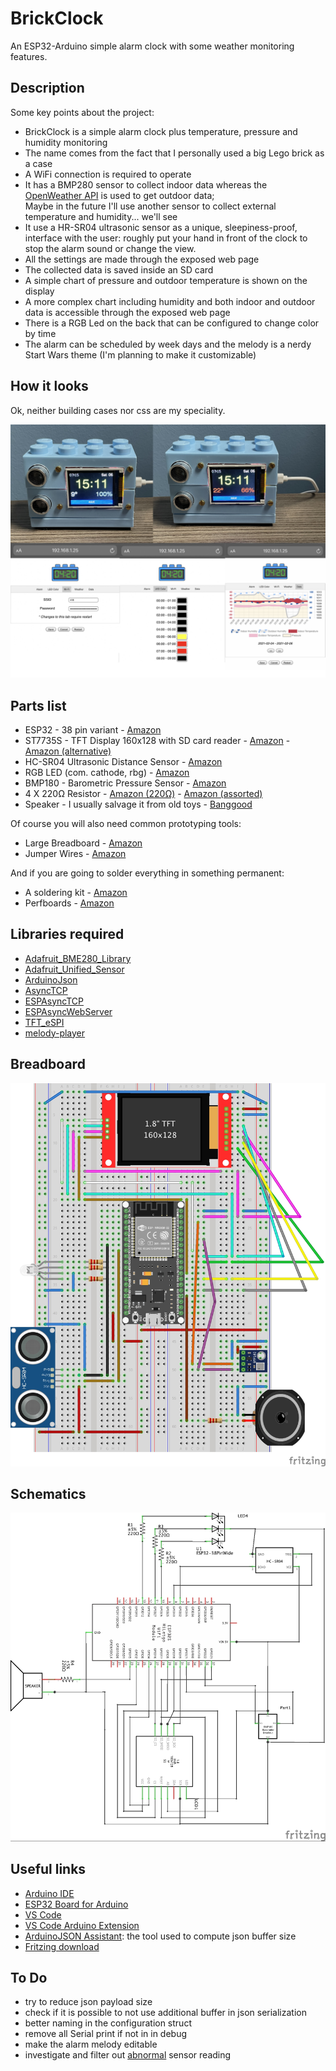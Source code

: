 # BrickClock
An ESP32-Arduino simple alarm clock with some weather monitoring features.

##  Description
Some key points about the project:
* BrickClock is a simple alarm clock plus temperature, pressure and humidity monitoring
* The name comes from the fact that I personally used a big Lego brick as a case
* A WiFi connection is required to operate
* It has a BMP280 sensor to collect indoor data whereas the [OpenWeather API](https://openweathermap.org) is used to get outdoor data;  
Maybe in the future I'll use another sensor to collect external temperature and humidity... we'll see
* It use a HR-SR04 ultrasonic sensor as a unique, sleepiness-proof, interface with the user: roughly put your hand in front of the clock to stop the alarm sound or change the view.
* All the settings are made through the exposed web page
* The collected data is saved inside an SD card
* A simple chart of pressure and outdoor temperature is shown on the display
* A more complex chart including humidity and both indoor and outdoor data is accessible through the exposed web page
* There is a RGB Led on the back that can be configured to change color by time
* The alarm can be scheduled by week days and the melody is a nerdy Start Wars theme (I'm planning to make it customizable)

## How it looks 
Ok, neither building cases nor css are my speciality.

![](brickclock.jpg)

## Parts list
* ESP32 - 38 pin variant - [Amazon](https://amzn.to/2LpR4Wq)
* ST7735S - TFT Display 160x128 with SD card reader - [Amazon](https://amzn.to/36MLlBF) - [Amazon (alternative)](https://amzn.to/2YSLvTq)
* HC-SR04 Ultrasonic Distance Sensor - [Amazon](https://amzn.to/3aDzEOF)
* RGB LED (com. cathode, rbg) - [Amazon](https://amzn.to/3aH53Qe)
* BMP180 - Barometric Pressure Sensor - [Amazon](https://amzn.to/2YNMeFy)
* 4 X 220Ω Resistor - [Amazon (220Ω)](https://amzn.to/39Rsebt) - [Amazon (assorted)](https://amzn.to/3oVvqa4)
* Speaker - I usually salvage it from old toys - [Banggood](https://www.banggood.com/Wltoys-16800-1-or-16-RC-Excavator-Spare-Horn-Speaker-1448-Car-Vehicles-Model-Parts-p-1802502.html?cur_warehouse=CN&rmmds=search)

Of course you will also need common prototyping tools:
* Large Breadboard - [Amazon](https://amzn.to/2Oe4t55)
* Jumper Wires - [Amazon](https://amzn.to/3cLZORT)

And if you are going to solder everything in something permanent:
* A soldering kit - [Amazon](https://amzn.to/3twp3O8)
* Perfboards - [Amazon](https://amzn.to/39Vw7Mu)

## Libraries required
* [Adafruit_BME280_Library](https://github.com/adafruit/Adafruit_BME280_Library)
* [Adafruit_Unified_Sensor](https://github.com/adafruit/Adafruit_Sensor)
* [ArduinoJson](https://github.com/bblanchon/ArduinoJson)
* [AsyncTCP](https://github.com/me-no-dev/AsyncTCP)
* [ESPAsyncTCP](https://github.com/me-no-dev/ESPAsyncTCP)
* [ESPAsyncWebServer](https://github.com/me-no-dev/ESPAsyncWebServer)
* [TFT_eSPI](https://github.com/Bodmer/TFT_eSPI)
* [melody-player](https://github.com/fabiuz7/melody-player-arduino)

## Breadboard
![](fritzing_bb.jpg)

## Schematics
![](fritzing_schem.jpg)
## Useful links
* [Arduino IDE](https://www.arduino.cc/en/software)
* [ESP32 Board for Arduino](https://github.com/espressif/arduino-esp32/blob/master/docs/arduino-ide/boards_manager.md)
* [VS Code](https://code.visualstudio.com)
* [VS Code Arduino Extension](https://marketplace.visualstudio.com/items?itemName=vsciot-vscode.vscode-arduino)
* [ArduinoJSON Assistant](https://arduinojson.org/v6/assistant/): the tool used to compute json buffer size
* [Fritzing download](https://github.com/fritzing/fritzing-app/releases)

## To Do
* try to reduce json payload size
* check if it is possible to not use additional buffer in json serialization
* better naming in the configuration struct
* remove all Serial print if not in in debug
* make the alarm melody editable
* investigate and filter out [abnormal](https://www.youtube.com/watch?v=C9Pw0xX4DXI) sensor reading